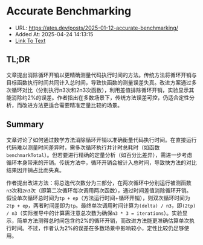 # Accurate Benchmarking
- URL: https://ates.dev/posts/2025-01-12-accurate-benchmarking/
- Added At: 2025-04-24 14:13:15
- [Link To Text](2025-04-24-accurate-benchmarking_raw.md)

## TL;DR


文章提出消除循环开销以更精确测量代码执行时间的方法。传统方法将循环开销与目标函数执行时间共同计入总时间，导致快函数的测量误差失真。改进方案通过多次循环对比（分别执行n3次和2n3次函数），利用差值排除循环开销，实验显示其能消除约2%的误差。作者指出在多数场景下，传统方法误差可控，仍适合定性分析，而改进方法更适合需要精准定量比较的场景。

## Summary


文章讨论了如何通过数学方法消除循环开销以准确衡量代码执行时间。在直接运行代码难以测量时间差异时，需多次循环执行并计时总耗时（如函数`benchmarkTotal`）。但若要进行精确的定量分析（如百分比差异），需进一步考虑循环本身带来的开销。传统方法中，循环开销会被计入总时间，导致快方法的对比结果因开销占比而失真。

作者提出改进方法：将总迭代次数分为三部分，在两次循环中分别运行被测函数`n3`次和`2n3`次（即第二次循环每次调用两次函数），通过时间差值消除循环开销。假设单次循环总时间为`tp + ep`（方法运行时间+循环开销），则双次循环时间为`2tp + ep`，两者时间差即为`tp`。最终单次调用时间计算为`(delta) / n3`，即`(2tp) / n3`（实际推导中的计算需注意总次数为确保`n3 * 3 = iterations`）。实验显示，简单方法测得总时间包含约2%的循环开销，而改进方法能更准确估算单次执行时间。不过，作者认为2%的误差在多数场景中影响较小，定性比较仍足够使用。
